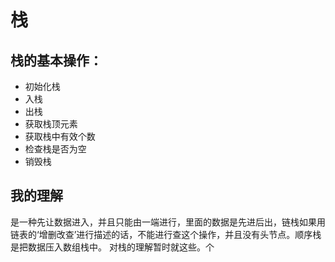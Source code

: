 # 栈
## 栈的基本操作：
* 初始化栈
* 入栈
* 出栈
* 获取栈顶元素
* 获取栈中有效个数
* 检查栈是否为空
* 销毁栈
## 我的理解
是一种先让数据进入，并且只能由一端进行，里面的数据是先进后出，链栈如果用链表的‘增删改查’进行描述的话，不能进行查这个操作，并且没有头节点。顺序栈是把数据压入数组栈中。
对栈的理解暂时就这些。个